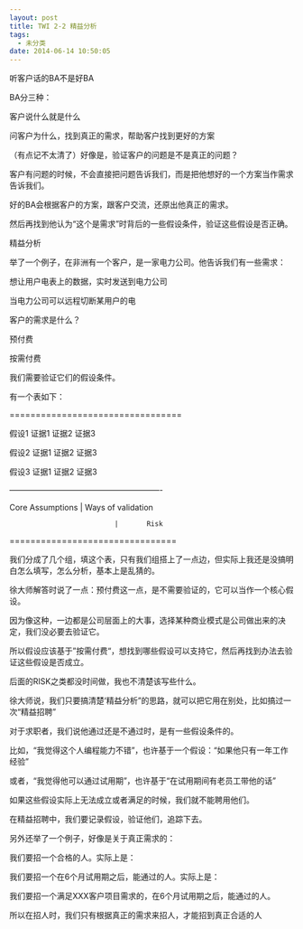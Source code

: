 ```yaml
---
layout: post
title: TWI 2-2 精益分析
tags:
  - 未分类
date: 2014-06-14 10:50:05
---
```


听客户话的BA不是好BA

BA分三种：

客户说什么就是什么

问客户为什么，找到真正的需求，帮助客户找到更好的方案

（有点记不太清了）好像是，验证客户的问题是不是真正的问题？

客户有问题的时候，不会直接把问题告诉我们，而是把他想好的一个方案当作需求告诉我们。

好的BA会根据客户的方案，跟客户交流，还原出他真正的需求。

然后再找到他认为“这个是需求”时背后的一些假设条件，验证这些假设是否正确。

精益分析

举了一个例子，在非洲有一个客户，是一家电力公司。他告诉我们有一些需求：

想让用户电表上的数据，实时发送到电力公司

当电力公司可以远程切断某用户的电

客户的需求是什么？

预付费

按需付费

我们需要验证它们的假设条件。

有一个表如下：

=================================

假设1  证据1 证据2 证据3

假设2  证据1 证据2 证据3

假设3  证据1 证据2 证据3

&#8212;&#8212;&#8212;&#8212;&#8212;&#8212;&#8212;&#8212;&#8212;&#8212;&#8212;&#8212;&#8212;&#8212;&#8212;&#8212;&#8212;&#8212;&#8212;-

Core Assumptions |   Ways of validation

                              |       Risk

================================

我们分成了几个组，填这个表，只有我们组搭上了一点边，但实际上我还是没搞明白怎么填写，怎么分析，基本上是乱猜的。

徐大师解答时说了一点：预付费这一点，是不需要验证的，它可以当作一个核心假设。

因为像这种，一边都是公司层面上的大事，选择某种商业模式是公司做出来的决定，我们没必要去验证它。

所以假设应该基于”按需付费“，想找到哪些假设可以支持它，然后再找到办法去验证这些假设是否成立。

后面的RISK之类都没时间做，我也不清楚该写些什么。

徐大师说，我们只要搞清楚‘精益分析”的思路，就可以把它用在别处，比如搞过一次“精益招聘”

对于求职者，我们说他通过还是不通过时，是有一些假设条件的。

比如，“我觉得这个人编程能力不错”，也许基于一个假设：“如果他只有一年工作经验”

或者，“我觉得他可以通过试用期”，也许基于“在试用期间有老员工带他的话”

如果这些假设实际上无法成立或者满足的时候，我们就不能聘用他们。

在精益招聘中，我们要记录假设，验证他们，追踪下去。

另外还举了一个例子，好像是关于真正需求的：

我们要招一个合格的人。实际上是：

我们要招一个在6个月试用期之后，能通过的人。实际上是：

我们要招一个满足XXX客户项目需求的，在6个月试用期之后，能通过的人。

所以在招人时，我们只有根据真正的需求来招人，才能招到真正合适的人